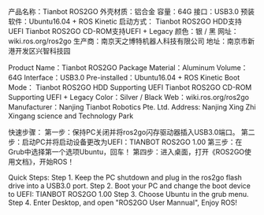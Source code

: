 产品名称：Tianbot ROS2GO
外壳材质：铝合金
容量：64G
接口：USB3.0
预装软件：Ubuntu16.04 + ROS Kinetic
启动方式：  Tianbot ROS2GO HDD支持UEFI 
 Tianbot ROS2GO CD-ROM支持UEFI + Legacy
颜色：银 / 黑
网址：wiki.ros.org/ros2go
生产商：南京天之博特机器人科技有限公司
地址：南京市新港开发区兴智科技园

Product Name：Tianbot ROS2GO
Package Material：Aluminum
Volume：64G
Interface：USB3.0
Pre-installed：Ubuntu16.04 + ROS Kinetic
Boot Mode：
Tianbot ROS2GO HDD Supporting UEFI 
 Tianbot ROS2GO CD-ROM Supporting UEFI + Legacy
Color：Silver / Black
Web：wiki.ros.org/ros2go
Manufacturer：Nanjing Tianbot Robotics Pte. Ltd.
Address: Nanjing Xing Zhi Xingang science and Technology Park

快速步骤：
第一步：保持PC关闭并将ros2go闪存驱动器插入USB3.0端口。
第二步：启动PC并将启动设备更改为UEFI：TIANBOT ROS2GO 1.00
第三步：在Grub中选择第一个选项Ubuntu，回车！
第四步：进入桌面，打开《ROS2GO使用文档》，开始ROS！

Quick Steps:
Step 1. Keep the PC shutdown and plug in the ros2go flash drive into a USB3.0 port. 
Step 2. Boot your PC and change the boot device to UEFI: TIANBOT ROS2GO 1.00
Step 3. Choose Ubuntu in the grub menu.
Step 4. Enter Desktop, and open "ROS2GO User Mannual", Enjoy ROS!
